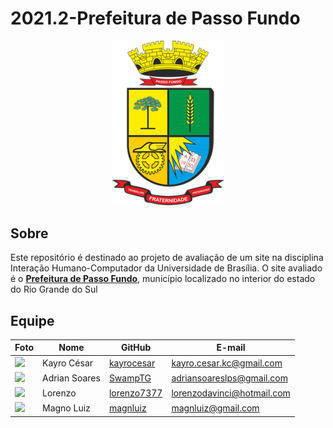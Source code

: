 # 2021.2-Prefeitura de Passo Fundo
<div align="center">

  <img src="https://raw.githubusercontent.com/Interacao-Humano-Computador/2021.2-Prefeitura-de-Passo-Fundo/main/assets/img/logo-maior-passo-fundo.png" width="180" >
  
</div>

## Sobre
   Este repositório é destinado ao projeto de avaliação de um site na disciplina Interação Humano-Computador da Universidade de Brasília.
   O site avaliado é o **[Prefeitura de Passo Fundo](http://www.pmpf.rs.gov.br/)**, município localizado no interior do estado do Rio Grande do Sul

## Equipe 

Foto         | Nome            | GitHub      | E-mail      | 
|------------|-----------------|-------------|-------------|
|<img src="https://avatars.githubusercontent.com/u/39713656?v=4" width="100">| Kayro César | [kayrocesar](https://github.com/kayrocesar) | kayro.cesar.kc@gmail.com |
|<img src="https://avatars.githubusercontent.com/u/66492055?v=4" width="100">| Adrian Soares  | [SwampTG](https://github.com/SwampTG) | adriansoareslps@gmail.com |
|<img src="https://avatars.githubusercontent.com/u/54644579?v=4" width="100">| Lorenzo   | [lorenzo7377](https://github.com/lorenzo7377) | lorenzodavinci@hotmail.com | 
|<img src="https://avatars.githubusercontent.com/u/55704216?v=4" width="100">| Magno Luiz   | [magnluiz](https://github.com/magnluiz) | magnluiz@gmail.com | 
